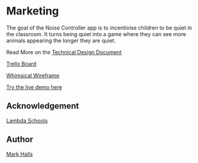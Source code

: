 # Marketing

The goal of the Noise Controller app is to incentivise children to be quiet in
the classroom. It turns being quiet into a game where they can see more animals
appearing the longer they are quiet.

Read More on the [Technical Design Document](https://www.notion.so/Product-Vision-8eedbfacb41b49e0b5ef26488a3db1f5)

[Trello Board](https://trello.com/b/QH99rrkj/noise-controller)

[Whimsical Wireframe](https://whimsical.com/SM6j9LsD6QAw8V8uV8VtD1)

[Try the live demo here](https://build-week-noise-controller.github.io/Marketing/index.html)

## Acknowledgement

[Lambda Schools](https://lambdaschool.com/)

## Author

[Mark Halls](https://github.com/mark-halls)

